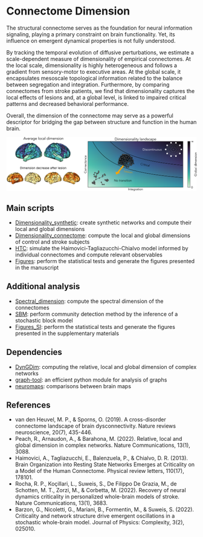 # Connectome Dimension

The structural connectome serves as the foundation for neural information signaling, playing a primary constraint on brain functionality. Yet, its influence on emergent dynamical properties is not fully understood.

By tracking the temporal evolution of diffusive perturbations, we estimate a scale-dependent measure of dimensionality of empirical connectomes. At the local scale, dimensionality is highly heterogeneous and follows a gradient from sensory-motor to executive areas. At the global scale, it encapsulates mesoscale topological information related to the balance between segregation and integration. Furthermore, by comparing connectomes from stroke patients, we find that dimensionality captures the local effects of lesions and, at a global level, is linked to impaired critical patterns and decreased behavioral performance.

Overall, the dimension of the connectome may serve as a powerful descriptor for bridging the gap between structure and function in the human brain.

<p align="center">
  <img src="figures/fig_framework_small.png" width="900"/>
</p>

## Main scripts
- [Dimensionality_synthetic](Dimensionality_synthetic.ipynb): create synthetic networks and compute their local and global dimensions
- [Dimensionality_connectome](Dimensionality_connectome.ipynb): compute the local and global dimensions of control and stroke subjects
- [HTC](HTC.ipynb): simulate the Haimovici-Tagliazucchi-Chialvo model informed by individual connectomes and compute relevant observables
- [Figures](Figures.ipynb): perform the statistical tests and generate the figures presented in the manuscript

## Additional analysis
- [Spectral_dimension](Spectral_dimension.ipynb): compute the spectral dimension of the connectomes
- [SBM](SBM.ipynb): perform community detection method by the inference of a stochastic block model
- [Figures_SI](Figures_SI.ipynb): perform the statistical tests and generate the figures presented in the supplementary materials

## Dependencies
* [DynGDim](https://github.com/barahona-research-group/DynGDim): computing the relative, local and global dimension of complex networks
* [graph-tool](https://git.skewed.de/count0/graph-tool): an efficient python module for analysis of graphs
* [neuromaps](https://github.com/netneurolab/neuromaps): comparisons between brain maps

## References
- van den Heuvel, M. P., & Sporns, O. (2019). A cross-disorder connectome landscape of brain dysconnectivity. Nature reviews neuroscience, 20(7), 435-446.
- Peach, R., Arnaudon, A., & Barahona, M. (2022). Relative, local and global dimension in complex networks. Nature Communications, 13(1), 3088.
- Haimovici, A., Tagliazucchi, E., Balenzuela, P., & Chialvo, D. R. (2013). Brain Organization into Resting State Networks Emerges at Criticality on a Model of the Human Connectome. Physical review letters, 110(17), 178101.
- Rocha, R. P., Koçillari, L., Suweis, S., De Filippo De Grazia, M., de Schotten, M. T., Zorzi, M., & Corbetta, M. (2022). Recovery of neural dynamics criticality in personalized whole-brain models of stroke. Nature Communications, 13(1), 3683.
- Barzon, G., Nicoletti, G., Mariani, B., Formentin, M., & Suweis, S. (2022). Criticality and network structure drive emergent oscillations in a stochastic whole-brain model. Journal of Physics: Complexity, 3(2), 025010.
